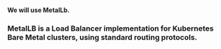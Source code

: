 #### We will use MetalLb. 
### MetalLB is a Load Balancer implementation for Kubernetes Bare Metal clusters, using standard routing protocols.





